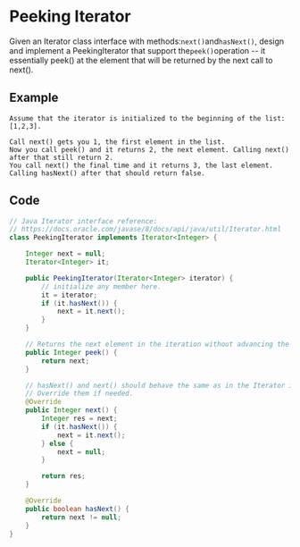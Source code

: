 # Peeking Iterator

Given an Iterator class interface with methods:`next()`and`hasNext()`, design and implement a PeekingIterator that support the`peek()`operation -- it essentially peek() at the element that will be returned by the next call to next().

## **Example**

```
Assume that the iterator is initialized to the beginning of the list: [1,2,3].

Call next() gets you 1, the first element in the list.
Now you call peek() and it returns 2, the next element. Calling next() after that still return 2. 
You call next() the final time and it returns 3, the last element. 
Calling hasNext() after that should return false.
```

## Code

```java
// Java Iterator interface reference:
// https://docs.oracle.com/javase/8/docs/api/java/util/Iterator.html
class PeekingIterator implements Iterator<Integer> {

    Integer next = null;
    Iterator<Integer> it;

    public PeekingIterator(Iterator<Integer> iterator) {
        // initialize any member here.
        it = iterator;
        if (it.hasNext()) {
            next = it.next();
        }
    }

    // Returns the next element in the iteration without advancing the iterator.
    public Integer peek() {
        return next;
    }

    // hasNext() and next() should behave the same as in the Iterator interface.
    // Override them if needed.
    @Override
    public Integer next() {
        Integer res = next;
        if (it.hasNext()) {
            next = it.next();
        } else {
            next = null;
        }

        return res;
    }

    @Override
    public boolean hasNext() {
        return next != null;
    }
}
```
